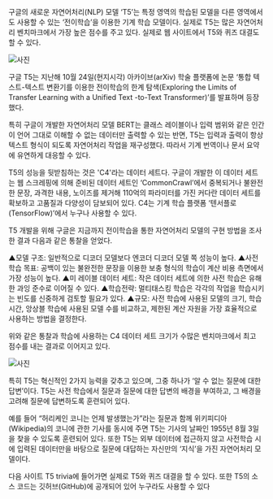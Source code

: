 구글의 새로운 자연어처리(NLP) 모델 ‘T5’는 특정 영역의 학습된 모델을 다른 영역에서도 사용할 수 있는 ‘전이학습’을 이용한 기계 학습 모델이다. 실제로 T5는 많은 자연어처리 벤치마크에서 가장 높은 점수를 주고 있다. 실제로 웹 사이트에서 T5와 퀴즈 대결도 할 수 있다.

![사진](http://www.itnews.or.kr/wp-content/uploads/2020/02/t5.png)

구글 T5는 지난해 10월 24일(현지시각) 아카이브(arXiv) 학술 플랫폼에 논문 ‘통합 텍스트-텍스트 변환기를 이용한 전이학습의 한계 탐색(Exploring the Limits of Transfer Learning with a Unified Text -to-Text Transformer)’를 발표하며 등장했다.

특히 구글이 개발한 자연어처리 모델 BERT는 클래스 레이블이나 입력 범위와 같은 인간이 언어 그대로 이해할 수 없는 데이터만 출력할 수 있는 반면, T5는 입력과 출력이 항상 텍스트 형식이 되도록 자연어처리 작업을 재구성했다. 따라서 기계 번역이나 문서 요약에 유연하게 대응할 수 있다.

T5의 성능을 뒷받침하는 것은 'C4'라는 데이터 세트다. 구글이 개발한 이 데이터 세트는 웹 스크레핑에 의해 준비된 데이터 세트인 ‘CommonCrawl’에서 중복되거나 불완전한 문장, 과격한 내용, 노이즈를 제거해 110억의 파라미터를 가진 커다란 데이터 세트를 확보하고 고품질과 다양성이 담보되어 있다. C4는 기계 학습 플랫폼 ‘텐서플로(TensorFlow)’에서 누구나 사용할 수 있다.

T5 개발을 위해 구글은 지금까지 전이학습을 통한 자연어처리 모델의 구현 방법을 조사한 결과 다음과 같은 통찰을 얻었다. 

▲모델 구조: 일반적으로 디코더 모델보다 엔코더 디코더 모델 쪽 성능이 높다. ▲사전 학습 목표: 공백이 있는 불완전한 문장을 이용한 보충 형식의 학습이 계산 비용 측면에서 가장 성능이 높다. ▲미 레이블 데이터 세트: 작은 데이터 세트에 의한 사전 학습은 유해한 과잉 준수로 이어질 수 있다. ▲학습전략: 멀티태스킹 학습은 각각의 작업을 학습시키는 빈도를 신중하게 검토할 필요가 있다. ▲규모: 사전 학습에 사용된 모델의 크기, 학습시간, 앙상블 학습에 사용된 모델 수를 비교하고, 제한된 계산 자원을 가장 효율적으로 사용하는 방법을 결정한다.

위와 같은 통찰과 학습에 사용하는 C4 데이터 세트 크기가 수많은 벤치마크에서 최고 점수를 내는 결과로 이어지고 있다.

![사진](http://www.itnews.or.kr/wp-content/uploads/2020/02/t5-1.png)

특히 T5는 혁신적인 2가지 능력을 갖추고 있으며, 그중 하나가 ‘알 수 없는 질문에 대한 답변’이다. T5는 사전 학습에서 질문과 질문에 대한 답변의 배경을 부여하고, 그 배경을 고려해 질문에 답변하도록 훈련되어 있다. 

예를 들어 “허리케인 코니는 언제 발생했는가”라는 질문과 함께 위키피디아(Wikipedia)의 코니에 관한 기사를 동시에 주면 T5는 기사의 날짜인 1955년 8월 3일을 찾을 수 있도록 훈련되어 있다. 또한 T5는 외부 데이터에 접근하지 않고 사전학습 시에 입력된 데이터만을 바탕으로 질문에 대답하는 자신만의 ‘지식’을 가진 자연어처리 모델이다.

다음 사이트 T5 trivia에 들어가면 실제로 T5와 퀴즈 대결을 할 수 있다. 또한 T5의 소스 코드는 깃허브(GitHub)에 공개되어 있어 누구라도 사용할 수 있다
